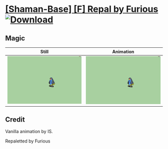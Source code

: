 # [\[Shaman-Base\] \[F\] Repal by Furious](./) [![Download](https://img.shields.io/badge/Download--red?style=social&logo=github)](https://minhaskamal.github.io/DownGit/#/home?url=https://github.com/Klokinator/FE-Repo/tree/main/Battle%20Animations%2FMagi%20-%20Dark-Type%2F%5BShaman-Base%5D%20%5BF%5D%20Repal%20by%20Furious%2F6.%20Magic)

## Magic

| Still | Animation |
| :---: | :-------: |
| ![Magic still](./Magic_000.png) | ![Magic](./Magic.gif) |

## Credit

Vanilla animation by IS.

Repaletted by Furious
